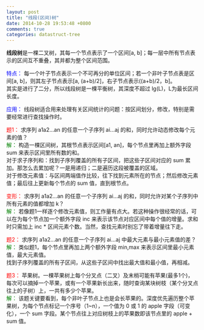 ```yaml
---
layout: post
title: "线段(区间)树"
date: 2014-10-28 19:53:48 +0800
comments: true
categories: datastruct-tree
---
```


**线段树**是一棵二叉树，其每一个节点表示了一个区间[a, b]；每一层中所有节点表示的区间互不重叠，其并都为整个区间范围。

<font color='blue'>特点：</font> 每一个叶子节点表示一个不可再分的单位区间；若一个非叶子节点表是区间[a, b]，则其左子节点表示[a, (a+b)/2]，右子节点表示((a+b)/2，b]。  
其实是进行了二分，所以线段树是一棵平衡树，其深度不超过 lg(L)，L为最长区间长度。

<font color='blue'>应用：</font> 线段树适合用来处理有关区间统计的问题：按区间划分，修改，特别是需要经常进行查找操作时。

<font color='red'>题1：</font> 求序列 a1a2...an 的任意一个子序列 ai...aj 的和，同时允许动态修改每个元素的值？  
<font color='green'>解：</font> 构造一棵区间树，其根节点表示区间[a1, an]，每个节点里再加上额外字段 sum 来表示区间里所有数的和。  
对于求子序列和：找到子序列覆盖的所有子区间，把这些子区间对应的 sum 累加。那怎么去累加呢？一是用递归；二是遍历这段被覆盖的区域。  
对于修改元素值：与区间两端值作比较，往下找到元素所在的节点；然后修改元素值；最后往上更新每个节点的 sum 值，直到根节点。

<font color='red'>变形：</font> 求序列 a1a2...an 的任意一个子序列 ai...aj 的和，同时允许对某个子序列中所有元素的值都增加 k？  
<font color='green'>解：</font> 若像题1一样逐个修改元素值，则工作量有点大。若这种操作很经常的话，可以在为每个节点加一个额外字段 inc 来表示该节点对应区间中每个值的增量。求和时只需加上 inc * 区间元素个数。当然，查找元素时别忘了带着增量往下走。

<font color='red'>题2：</font> 求序列 a1a2...an 的任意一个子序列 ai...aj 中最大元素与最小元素值的差？  
<font color='green'>解：</font> 类似题1，每个节点里再加上两个额外字段 min,max 来表示区间里最小元素值，最大元素值。  
找到子序列覆盖的所有子区间，从这些子区间中找出最大值和最小值，再相减。  

<font color='red'>题3：</font> 苹果树。一棵苹果树上每个分叉点（二叉）及末梢可能有苹果(最多1个)，每次可以摘掉一个苹果，或有一个苹果新长出来，随时查询某块树枝（某个分叉点往上的子树）上，一共有多少个苹果。  
<font color='green'>解：</font> 该题关键要看到，每个非叶子节点上也是会长苹果的。深度优先遍历整个苹果树，为每个节点标记一个序号（1~n），一个值为 0 或 1 的 apple 字段（可变化），一个 sum 字段。某个节点往上对应树枝上的苹果数即该节点里的 apple + sum 值。








